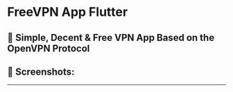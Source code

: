 # FreeVPN App Flutter



## 📱 Simple, Decent & Free VPN App Based on the OpenVPN Protocol




## 📸 Screenshots:



---